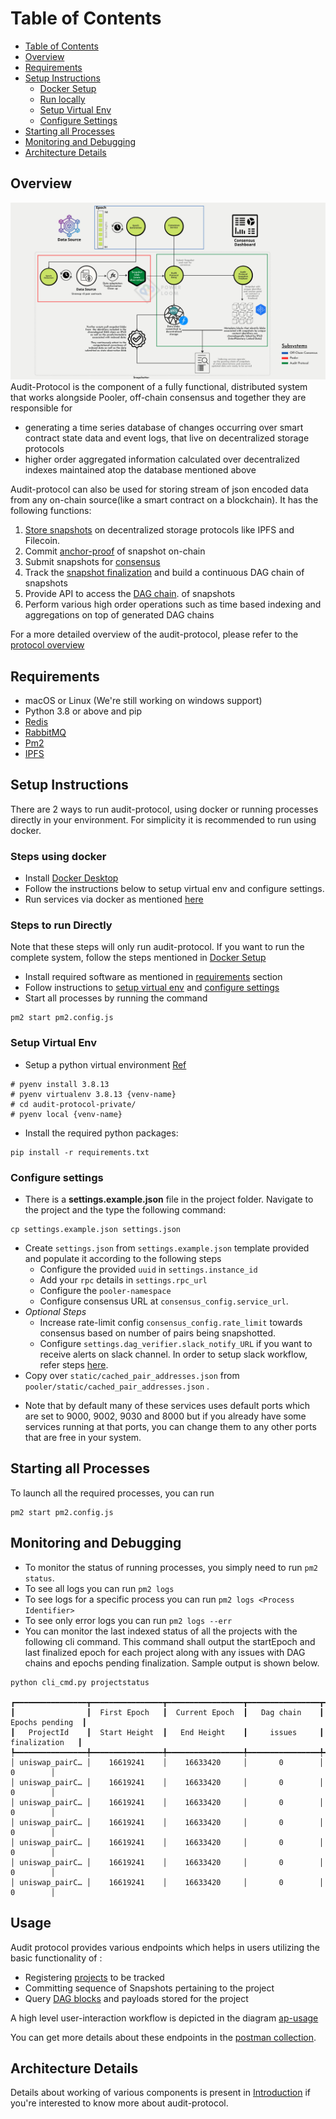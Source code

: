 # Table of Contents
- [Table of Contents](#table-of-contents)
- [Overview](#overview)
- [Requirements](#requirements)
- [Setup Instructions](#setup-instructions)
  - [Docker Setup](#steps-using-docker)
  - [Run locally](#steps-to-run-directly)
  - [Setup Virtual Env](#setup-virtual-env)
  - [Configure Settings](#configure-settings)
- [Starting all Processes](#starting-all-processes)
- [Monitoring and Debugging](#monitoring-and-debugging)
- [Architecture Details](#architecture-details)

## Overview

![Audit-protocol workflow](docs/images/AuditProtocolOverview.png)
Audit-Protocol is the component of a fully functional, distributed system that works alongside Pooler, off-chain consensus and together they are responsible for
* generating a time series database of changes occurring over smart contract state data and event logs, that live on decentralized storage protocols
* higher order aggregated information calculated over decentralized indexes maintained atop the database mentioned above

Audit-protocol can also be used for storing stream of json encoded data from any on-chain source(like a smart contract on a blockchain).
It has the following functions:

1. [Store snapshots](https://www.notion.so/powerloom/PowerLoom-Protocol-Overview-c3bf9dd9323541118d46a4d8684565d1?pvs=4#68d50c3a7db14f2893706e805f083bec) on decentralized storage protocols like IPFS and Filecoin.
2. Commit [anchor-proof](https://www.notion.so/powerloom/PowerLoom-Protocol-Overview-c3bf9dd9323541118d46a4d8684565d1?pvs=4#56c5333fa16940e8b0437e4d03129700) of snapshot on-chain
2. Submit snapshots for [consensus](https://github.com/PowerLoom/product/issues/10)
3. Track the [snapshot finalization](https://www.notion.so/powerloom/PowerLoom-Protocol-Overview-c3bf9dd9323541118d46a4d8684565d1?pvs=4#bf7a29dfd1384d28b45369b98d74a40f) and build a continuous DAG chain of snapshots
4. Provide API to access the [DAG chain](https://www.notion.so/powerloom/PowerLoom-Protocol-Overview-c3bf9dd9323541118d46a4d8684565d1?pvs=4#c008da3137294ad6b065cfe0fcc05032). of snapshots
5. Perform various high order operations such as time based indexing and aggregations on top of generated DAG chains

For a more detailed overview of the audit-protocol, please refer to the [protocol overview](https://powerloom.notion.site/PowerLoom-Protocol-Overview-c3bf9dd9323541118d46a4d8684565d1)

## Requirements
* macOS or Linux (We're still working on windows support)
* Python 3.8 or above and pip
* [Redis](https://redis.io/docs/getting-started/installation/)
* [RabbitMQ](https://www.rabbitmq.com/download.html)
* [Pm2](https://pm2.keymetrics.io/docs/usage/quick-start/)
* [IPFS](https://ipfs.tech/)

## Setup Instructions
There are 2 ways to run audit-protocol, using docker or running processes directly in your environment.
For simplicity it is recommended to run using docker.


### Steps using docker
* Install [Docker Desktop](https://www.docker.com/products/docker-desktop/)
* Follow the instructions below to setup virtual env and configure settings.
* Run services via docker as mentioned [here](https://github.com/PowerLoom/deploy/tree/main#instructions-for-code-contributors)


### Steps to run Directly
Note that these steps will only run audit-protocol. If you want to run the complete system, follow the steps mentioned in [Docker Setup](#steps-using-docker)
* Install required software as mentioned in [requirements](#requirements) section
* Follow instructions to [setup virtual env](#setup-virtual-env) and [configure settings](#configure-settings)
* Start all processes by running the command

```shell
pm2 start pm2.config.js
```

### Setup Virtual Env
* Setup a python virtual environment [Ref](https://docs.python.org/3/library/venv.html)

```shell
# pyenv install 3.8.13
# pyenv virtualenv 3.8.13 {venv-name}
# cd audit-protocol-private/
# pyenv local {venv-name}
```

* Install the required python packages:

```shell
pip install -r requirements.txt
```


###  Configure settings
* There is a **settings.example.json** file in the project folder. Navigate to the project and the type the following
command:

```shell
cp settings.example.json settings.json
```

- Create `settings.json` from `settings.example.json` template provided and populate it according to the following steps
    - Configure the provided `uuid` in `settings.instance_id`
    - Add your `rpc` details in `settings.rpc_url`
    - Configure the `pooler-namespace`
    - Configure consensus URL at `consensus_config.service_url`.
- *Optional Steps*
    - Increase rate-limit config `consensus_config.rate_limit` towards consensus based on number of pairs being snapshotted.
    - Configure `settings.dag_verifier.slack_notify_URL` if you want to receive alerts on slack channel.
    In order to setup slack workflow, refer steps [here](go/dag-verifier/README.md#configuring-slack-notifications).
- Copy over `static/cached_pair_addresses.json` from `pooler/static/cached_pair_addresses.json` .
* Note that by default many of these services uses default ports which are set
to 9000, 9002, 9030 and 8000 but if you already have some services running at that ports, you can
  change them to any other ports that are free in your system.

## Starting all Processes
To launch all the required processes, you can run
```commandline
pm2 start pm2.config.js
```

## Monitoring and Debugging

- To monitor the status of running processes, you simply need to run `pm2 status`.
- To see all logs you can run `pm2 logs`
- To see logs for a specific process you can run `pm2 logs <Process Identifier>`
- To see only error logs you can run `pm2 logs --err`
- You can monitor the last indexed status of all the projects with the following cli command.
This command shall output the startEpoch and last finalized epoch for each project along with
any issues with DAG chains and epochs pending finalization.
Sample output is shown below.
```shell
python cli_cmd.py projectstatus

┏━━━━━━━━━━━━━━━━┳━━━━━━━━━━━━━━━━┳━━━━━━━━━━━━━━━━━┳━━━━━━━━━━━━━━━━┳━━━━━━━━━━━━━━━━━┓
┃                ┃  First Epoch   ┃  Current Epoch  ┃   Dag chain    ┃ Epochs pending  ┃
┃   ProjectId    ┃  Start Height  ┃   End Height    ┃     issues     ┃  finalization   ┃
┡━━━━━━━━━━━━━━━━╇━━━━━━━━━━━━━━━━╇━━━━━━━━━━━━━━━━━╇━━━━━━━━━━━━━━━━╇━━━━━━━━━━━━━━━━━┩
│ uniswap_pairC… │    16619241    │    16633420     │       0        │        0        │
│ uniswap_pairC… │    16619241    │    16633420     │       0        │        0        │
│ uniswap_pairC… │    16619241    │    16633420     │       0        │        0        │
│ uniswap_pairC… │    16619241    │    16633420     │       0        │        0        │
│ uniswap_pairC… │    16619241    │    16633420     │       0        │        0        │
│ uniswap_pairC… │    16619241    │    16633420     │       0        │        0        │
│ uniswap_pairC… │    16619241    │    16633420     │       0        │        0        │
```
## Usage

Audit protocol provides various endpoints which helps in users utilizing the basic functionality of :
* Registering [projects](https://www.notion.so/powerloom/PowerLoom-Protocol-Overview-c3bf9dd9323541118d46a4d8684565d1?pvs=4#501ebfda06ea4901a79ba211de0d8214) to be tracked
* Committing sequence of Snapshots pertaining to the project
* Query [DAG blocks](https://www.notion.so/powerloom/PowerLoom-Protocol-Overview-c3bf9dd9323541118d46a4d8684565d1?pvs=4#ef64620a4a6b4a45808f25a0556b9794) and payloads stored for the project

A high level user-interaction workflow is depicted in the diagram [ap-usage](docs/images/AuditProtocolUsage.png)

You can get more details about these endpoints in the [postman collection](Backend_API_Postman_Collection.json).


## Architecture Details
Details about working of various components is present in [Introduction](docs/Introduction.md)
if you're interested to know more about audit-protocol.
